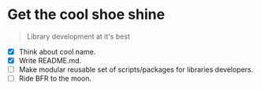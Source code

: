 # Get the cool shoe shine

> Library development at it's best

- [x] Think about cool name.
- [x] Write README.md.
- [ ] Make modular reusable set of scripts/packages for libraries developers.
- [ ] Ride BFR to the moon.
